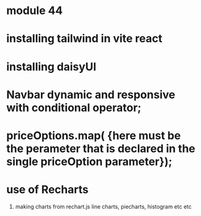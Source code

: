 

# module 44 

# installing tailwind in vite react

# installing daisyUI 

# Navbar dynamic and responsive with conditional operator;

# priceOptions.map( {here must be the perameter that is declared in the single priceOption parameter});

# use of Recharts
1. making charts from 
    rechart.js
    line charts, piecharts, histogram etc etc